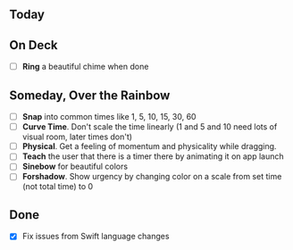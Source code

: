 ## Today

## On Deck
- [ ] **Ring** a beautiful chime when done

## Someday, Over the Rainbow
- [ ] **Snap** into common times like 1, 5, 10, 15, 30, 60
- [ ] **Curve Time**. Don't scale the time linearly (1 and 5 and 10 need lots of visual room, later times don't)
- [ ] **Physical**. Get a feeling of momentum and physicality while dragging.
- [ ] **Teach** the user that there is a timer there by animating it on app launch
- [ ] **Sinebow** for beautiful colors
- [ ] **Forshadow**. Show urgency by changing color on a scale from set time (not total time) to 0

## Done
- [x] Fix issues from Swift language changes